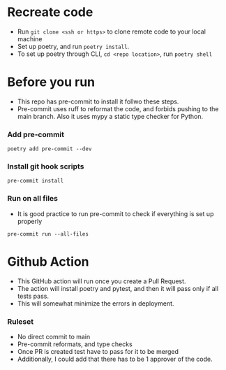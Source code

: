 # Recreate code

- Run `git clone <ssh or https>` to clone remote code to your local machine
- Set up poetry, and run `poetry install`. 
- To set up poetry through CLI, `cd <repo location>`, run `poetry shell`


# Before you run

- This repo has pre-commit to install it follwo these steps.
- Pre-commit uses ruff to reformat the code, and forbids pushing to the main branch. Also it uses mypy a static type checker for Python.
### Add pre-commit
```shell
poetry add pre-commit --dev
```
### Install git hook scripts
```shell
pre-commit install
```
### Run on all files
- It is good practice to run pre-commit to check if everything is set up properly
```shell
pre-commit run --all-files
```

# Github Action 
- This GitHub action will run once you create a Pull Request. 
- The action will install poetry and pytest, and then it will pass only if all tests pass. 
- This will somewhat minimize the errors in deployment.

### Ruleset 
- No direct commit to main
- Pre-commit reformats, and type checks
- Once PR is created test have to pass for it to be merged
- Additionally, I could add that there has to be 1 approver of the code.
